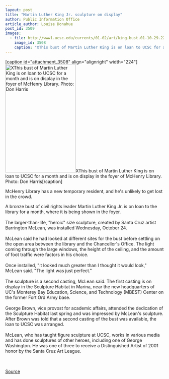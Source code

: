 ```yaml
---
layout: post
title: "Martin Luther King Jr. sculpture on display"
author: Public Information Office
article_author: Louise Donahue
post_id: 3509
images:
  - file: http://www1.ucsc.edu/currents/01-02/art/king.bust.01-10-29.224.jpg
    image_id: 3508
    caption: "XThis bust of Martin Luther King is on loan to UCSC for a month and is on display in the foyer of McHenry Library. Photo: Don Harris"
---
```


[caption id="attachment_3508" align="alignright" width="224"]<a href="http://dev-ucsc-news.pantheonsite.io/wp-content/uploads/2001/10/king.bust.01-10-29.224.jpg"><img class="size-full wp-image-3508" src="http://dev-ucsc-news.pantheonsite.io/wp-content/uploads/2001/10/king.bust.01-10-29.224.jpg" alt="XThis bust of Martin Luther King is on loan to UCSC for a month and is on display in the foyer of McHenry Library. Photo: Don Harris" width="224" height="343" /></a>XThis bust of Martin Luther King is on loan to UCSC for a month and is on display in the foyer of McHenry Library. Photo: Don Harris[/caption]
<p>
  McHenry Library has a new temporary resident, and he's unlikely to get lost in the crowd.
</p>A bronze bust of civil rights leader Martin Luther King Jr. is on loan to the library for a month, where it is being shown in the foyer.<br>
<br>
The larger-than-life, "heroic" size sculpture, created by Santa Cruz artist Barrington McLean, was installed Wednesday, October 24.<br>
<br>
McLean said he had looked at different sites for the bust before settling on the open area between the library and the Chancellor's Office. The light coming through the large windows, the height of the ceiling, and the amount of foot traffic were factors in his choice.<br>
<br>
Once installed, "it looked much greater than I thought it would look," McLean said. "The light was just perfect."<br>
<br>
The sculpture is a second casting, McLean said. The first casting is on display in the Sculpture Habitat in Marina, near the new headquarters of UC's Monterey Bay Education, Science, and Technology (MBEST) Center on the former Fort Ord Army base.<br>
<br>
George Brown, vice provost for academic affairs, attended the dedication of the Sculpture Habitat last spring and was impressed by McLean's sculpture. After Brown was told that a second casting of the bust was available, the loan to UCSC was arranged.<br>
<br>
McLean, who has taught figure sculpture at UCSC, works in various media and has done sculptures of other heroes, including one of George Washington. He was one of three to receive a Distinguished Artist of 2001 honor by the Santa Cruz Art League.<br>
<br>
<br>
<p><a href="http://www1.ucsc.edu/currents/01-02/10-29/statue.html" title="Permalink to statue">Source</a></p>
